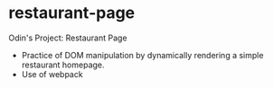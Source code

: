 # restaurant-page
Odin's Project: Restaurant Page

- Practice of DOM manipulation by dynamically rendering a simple restaurant homepage.
- Use of webpack
